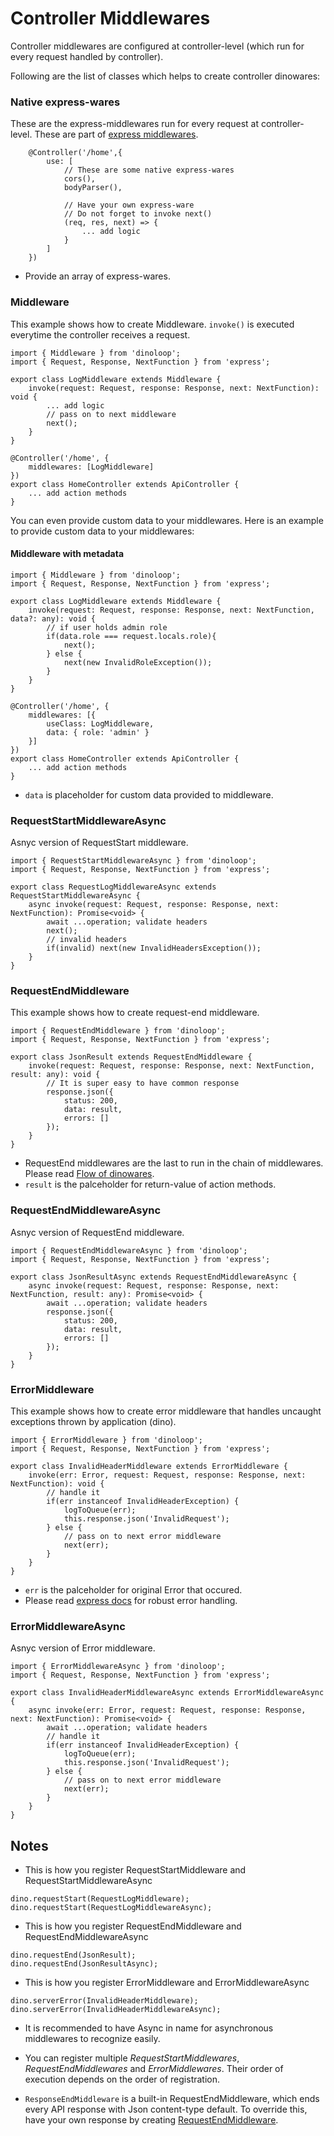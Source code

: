 # Controller Middlewares
Controller middlewares are configured at controller-level (which run for every request handled by controller).

Following are the list of classes which helps to create controller dinowares:
### Native express-wares
These are the express-middlewares run for every request at controller-level. These are part of [express middlewares](https://expressjs.com/en/guide/using-middleware.html).
```
    @Controller('/home',{
        use: [
            // These are some native express-wares
            cors(),
            bodyParser(),

            // Have your own express-ware
            // Do not forget to invoke next()
            (req, res, next) => {
                ... add logic
            }
        ]
    })
```
* Provide an array of express-wares.
### Middleware
This example shows how to create Middleware. `invoke()` is executed everytime the controller receives a request.
```
import { Middleware } from 'dinoloop';
import { Request, Response, NextFunction } from 'express';

export class LogMiddleware extends Middleware {
    invoke(request: Request, response: Response, next: NextFunction): void {
        ... add logic 
        // pass on to next middleware
        next();
    }
}

@Controller('/home', {
    middlewares: [LogMiddleware]
})
export class HomeController extends ApiController {
    ... add action methods
}
```
You can even provide custom data to your middlewares. Here is an example to provide custom data to your middlewares:
#### Middleware with metadata
```
import { Middleware } from 'dinoloop';
import { Request, Response, NextFunction } from 'express';

export class LogMiddleware extends Middleware {
    invoke(request: Request, response: Response, next: NextFunction, data?: any): void {
        // if user holds admin role
        if(data.role === request.locals.role){
            next();
        } else {
            next(new InvalidRoleException());
        }
    }
}

@Controller('/home', {  
    middlewares: [{
        useClass: LogMiddleware,
        data: { role: 'admin' }
    }]
})
export class HomeController extends ApiController {
    ... add action methods
}
```
* `data` is placeholder for custom data provided to middleware.
### RequestStartMiddlewareAsync
Asnyc version of RequestStart middleware.

```
import { RequestStartMiddlewareAsync } from 'dinoloop';
import { Request, Response, NextFunction } from 'express';

export class RequestLogMiddlewareAsync extends RequestStartMiddlewareAsync {
    async invoke(request: Request, response: Response, next: NextFunction): Promise<void> {
        await ...operation; validate headers
        next();
        // invalid headers
        if(invalid) next(new InvalidHeadersException());
    }
}
```
### RequestEndMiddleware
This example shows how to create request-end middleware. 
```
import { RequestEndMiddleware } from 'dinoloop';
import { Request, Response, NextFunction } from 'express';

export class JsonResult extends RequestEndMiddleware {
    invoke(request: Request, response: Response, next: NextFunction, result: any): void {
        // It is super easy to have common response
        response.json({
            status: 200,
            data: result,
            errors: []
        });
    }
}
```
* RequestEnd middlewares are the last to run in the chain of middlewares. Please read [Flow of dinowares]().
* `result` is the palceholder for return-value of action methods.
### RequestEndMiddlewareAsync
Asnyc version of RequestEnd middleware.

```
import { RequestEndMiddlewareAsync } from 'dinoloop';
import { Request, Response, NextFunction } from 'express';

export class JsonResultAsync extends RequestEndMiddlewareAsync {
    async invoke(request: Request, response: Response, next: NextFunction, result: any): Promise<void> {
        await ...operation; validate headers
        response.json({
            status: 200,
            data: result,
            errors: []
        });
    }
}
```
### ErrorMiddleware
This example shows how to create error middleware that handles uncaught exceptions thrown by application (dino). 
```
import { ErrorMiddleware } from 'dinoloop';
import { Request, Response, NextFunction } from 'express';

export class InvalidHeaderMiddleware extends ErrorMiddleware {
    invoke(err: Error, request: Request, response: Response, next: NextFunction): void {
        // handle it
        if(err instanceof InvalidHeaderException) {
            logToQueue(err);
            this.response.json('InvalidRequest');
        } else {
            // pass on to next error middleware
            next(err);
        }
    }
}
```
* `err` is the palceholder for original Error that occured.
* Please read [express docs](https://expressjs.com/en/guide/error-handling.html) for robust error handling.
### ErrorMiddlewareAsync
Asnyc version of Error middleware.

```
import { ErrorMiddlewareAsync } from 'dinoloop';
import { Request, Response, NextFunction } from 'express';

export class InvalidHeaderMiddlewareAsync extends ErrorMiddlewareAsync {
    async invoke(err: Error, request: Request, response: Response, next: NextFunction): Promise<void> {
        await ...operation; validate headers
        // handle it
        if(err instanceof InvalidHeaderException) {
            logToQueue(err);
            this.response.json('InvalidRequest');
        } else {
            // pass on to next error middleware
            next(err);
        }
    }
}
```
## Notes
* This is how you register RequestStartMiddleware and RequestStartMiddlewareAsync
```
dino.requestStart(RequestLogMiddleware);
dino.requestStart(RequestLogMiddlewareAsync);
``` 
* This is how you register RequestEndMiddleware and RequestEndMiddlewareAsync
```
dino.requestEnd(JsonResult);
dino.requestEnd(JsonResultAsync);
``` 
* This is how you register ErrorMiddleware and ErrorMiddlewareAsync
```
dino.serverError(InvalidHeaderMiddleware);
dino.serverError(InvalidHeaderMiddlewareAsync);
``` 
* It is recommended to have Async in name for asynchronous middlewares to recognize easily.

* You can register multiple *RequestStartMiddlewares*, *RequestEndMiddlewares* and *ErrorMiddlewares*. Their order of execution depends on the order of registration. 
* `ResponseEndMiddleware` is a built-in RequestEndMiddleware, which ends every API response with Json content-type default. To override this, have your own response by creating [RequestEndMiddleware](https://github.com/ParallelTask/dinoloop/blob/wiki-folder/wiki/application_middlewares.md#requestendmiddleware).
